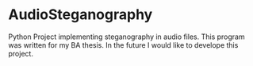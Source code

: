 # AudioSteganography
Python Project implementing steganography in audio files.
This program was written for my BA thesis. In the future I would like to develope this project.
